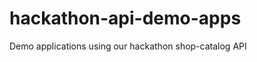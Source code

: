 hackathon-api-demo-apps
=======================

Demo applications using our hackathon shop-catalog API
